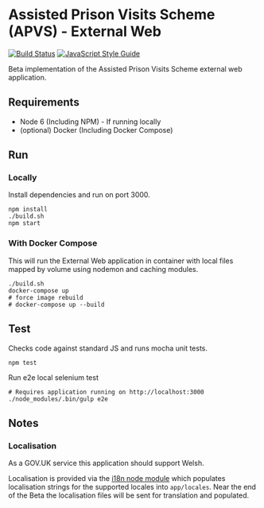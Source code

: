 # Assisted Prison Visits Scheme (APVS) - External Web

[![Build Status](https://travis-ci.org/ministryofjustice/apvs-external-web.svg?branch=develop)](https://travis-ci.org/ministryofjustice/apvs-external-web?branch=develop) [![JavaScript Style Guide](https://img.shields.io/badge/code%20style-standard-brightgreen.svg)](http://standardjs.com/)

Beta implementation of the Assisted Prison Visits Scheme external web application.

## Requirements

* Node 6 (Including NPM) - If running locally
* (optional) Docker (Including Docker Compose)

## Run

### Locally

Install dependencies and run on port 3000.

```
npm install
./build.sh
npm start
```

### With Docker Compose

This will run the External Web application in container with local files mapped by volume using nodemon and caching modules.
```
./build.sh
docker-compose up
# force image rebuild
# docker-compose up --build
```

## Test

Checks code against standard JS and runs mocha unit tests.
```
npm test
```

Run e2e local selenium test
```
# Requires application running on http://localhost:3000
./node_modules/.bin/gulp e2e
```

## Notes

### Localisation

As a GOV.UK service this application should support Welsh.

Localisation is provided via the [i18n node module](https://www.npmjs.com/package/i18n) which populates localisation strings for the supported locales into `app/locales`. Near the end of the Beta the localisation files will be sent for translation and populated.